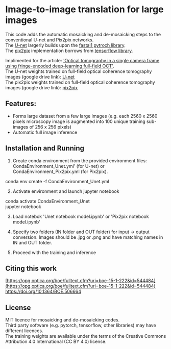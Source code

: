 # Image-to-image translation for large images

This code adds the automatic mosaicking and de-mosaicking steps to the conventional U-net and Pix2pix networks.  
The [U-net](https://arxiv.org/abs/1505.04597) largerly builds upon the [fastai1 pytroch library](https://fastai1.fast.ai/vision.data.html).  
The [pix2pix](https://arxiv.org/abs/1611.07004) implementation borrows from [tensorflow library](https://www.tensorflow.org/tutorials/generative/pix2pix).  
  
Implimented for the article: ['Optical tomography in a single camera frame using fringe-encoded deep-learning full-field OCT'](https://opg.optica.org/boe/fulltext.cfm?uri=boe-15-1-222&id=544484).  
The U-net weights trained on full-field optical coherence tomography images (google drive link): [U-net](https://drive.google.com/drive/folders/1KjkT6XgEwGce16uyky5umfMB9ajSaoTt?usp=drive_link)  
The pix2pix weights trained on full-field optical coherence tomography images (google drive link): [pix2pix](https://drive.google.com/drive/folders/1LdHZj7OzdrGsDW-ciQ3G15gXaQiPKrHd?usp=drive_link)  

## Features:  
- Forms large dataset from a few large images (e.g. each 2560 x 2560 pixels microscopy image is augmented into 100 unique training sub-images of 256 x 256 pixels)  
- Automatic full image inference  

## Installation and Running
1. Create conda environment from the provided environment files: CondaEnvironment_Unet.yml' (for U-net) or CondaEnvironment_Pix2pix.yml (for Pix2pix).

  conda env create -f CondaEnvironment_Unet.yml

2. Activate environment and launch jupyter notebook

  conda activate CondaEnvironment_Unet  
  jupyter notebook
  
3. Load notebok 'Unet notebook model.ipynb' or 'Pix2pix notebook model.ipynb'
  
4. Specify two folders (IN folder and OUT folder) for input -> output conversion. Images should be .jpg or .png and have matching names in IN and OUT folder.

5. Proceed with the training and inference

## Citing this work

[https://opg.optica.org/boe/fulltext.cfm?uri=boe-15-1-222&id=544484](https://opg.optica.org/boe/fulltext.cfm?uri=boe-15-1-222&id=544484)
https://doi.org/10.1364/BOE.506664

## License

MIT licence for mosaicking and de-mosaicking codes.  
Third party software (e.g. pytorch, tensorflow, other libraries) may have different licences.  
The training weights are available under the terms of the Creative Commons Attribution 4.0 International (CC BY 4.0) license.
